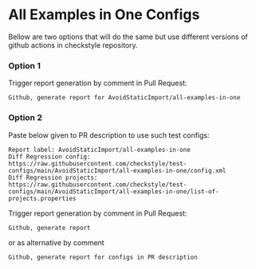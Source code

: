 # All Examples in One Configs

Bellow are two options that will do the same but use different versions
of github actions in checkstyle repository.


### Option 1
Trigger report generation by comment in Pull Request:
```
Github, generate report for AvoidStaticImport/all-examples-in-one
```

### Option 2

Paste below given to PR description to use such test configs:
```
Report label: AvoidStaticImport/all-examples-in-one
Diff Regression config: https://raw.githubusercontent.com/checkstyle/test-configs/main/AvoidStaticImport/all-examples-in-one/config.xml
Diff Regression projects: https://raw.githubusercontent.com/checkstyle/test-configs/main/AvoidStaticImport/all-examples-in-one/list-of-projects.properties
```

Trigger report generation by comment in Pull Request:
```
Github, generate report
```
or as alternative by comment
```
Github, generate report for configs in PR description
```
